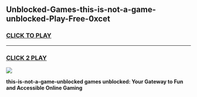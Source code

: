 
## Unblocked-Games-this-is-not-a-game-unblocked-Play-Free-0xcet
<h3>
<a href="https://premium76.site?title=this-is-not-a-game-unblocked&ref=19M">CLICK TO PLAY</a></h3>
<hr>

<h3>
<a href="https://premium76.site?title=this-is-not-a-game-unblocked&ref=19M">CLICK 2 PLAY</a>
  
</h3>

<a href="https://premium76.site?title=this-is-not-a-game-unblocked&ref=19M"><img src="https://clearcache.store/games.png"></a>


**this-is-not-a-game-unblocked games unblocked: Your Gateway to Fun and Accessible Online Gaming**

